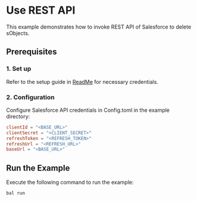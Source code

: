 # Use REST API 

This example demonstrates how to invoke REST API of Salesforce to delete sObjects.

## Prerequisites

### 1. Set up
Refer to the setup guide in [ReadMe](../../../README.md) for necessary credentials.

### 2. Configuration

Configure Salesforce API credentials in Config.toml in the example directory:

```toml
clientId = "<BASE_URL>"
clientSecret = "<CLIENT_SECRET>"
refreshToken = "<REFRESH_TOKEN>"
refreshUrl = "<REFRESH_URL>"
baseUrl = "<BASE_URL>"
```

## Run the Example

Execute the following command to run the example:

```bash
bal run
```